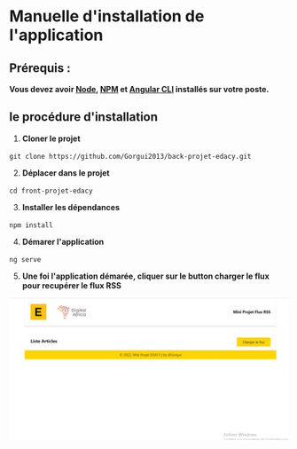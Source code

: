 # Manuelle d'installation de l'application

## Prérequis :
**Vous devez avoir [Node](https://nodejs.org/en/download/), [NPM](https://docs.npmjs.com/downloading-and-installing-node-js-and-npm) et [Angular CLI](https://angular.io/guide/setup-local) installés sur votre poste.**

## le procédure d'installation

1. **Cloner le projet**

`git clone https://github.com/Gorgui2013/back-projet-edacy.git`

2. **Déplacer dans le projet**

`cd front-projet-edacy`

3. **Installer les dépendances**

`npm install`

4. **Démarer l'application**

`ng serve`

5. **Une foi l'application démarée, cliquer sur le button charger le flux pour recupérer le flux RSS**

![](cahargeflux.JPG)
